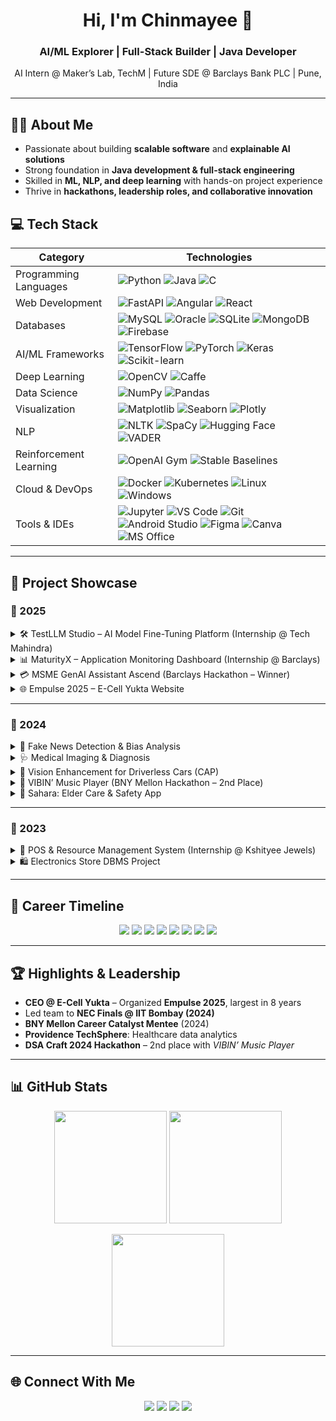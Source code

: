 <h1 align="center">Hi, I'm Chinmayee 👋</h1>
<h3 align="center">AI/ML Explorer | Full-Stack Builder | Java Developer</h3>
<p align="center">
  AI Intern @ Maker’s Lab, TechM | Future SDE @ Barclays Bank PLC | Pune, India
</p>

---

## 👩‍💻 About Me  
- Passionate about building **scalable software** and **explainable AI solutions**  
- Strong foundation in **Java development & full-stack engineering**  
- Skilled in **ML, NLP, and deep learning** with hands-on project experience  
- Thrive in **hackathons, leadership roles, and collaborative innovation**  

## 💻 Tech Stack  

| **Category**            | **Technologies**                                                                                  |
|--------------------------|--------------------------------------------------------------------------------------------------|
| Programming Languages    | ![Python](https://img.shields.io/badge/Python-3776AB?logo=python&logoColor=white) ![Java](https://img.shields.io/badge/Java-ED8B00?logo=java&logoColor=white) ![C](https://img.shields.io/badge/C-00599C?logo=c&logoColor=white) | ![C++](https://img.shields.io/badge/C++-00599C?logo=cplusplus&logoColor=white)
| Web Development          | ![FastAPI](https://img.shields.io/badge/FastAPI-009688?logo=fastapi&logoColor=white) ![Angular](https://img.shields.io/badge/Angular-DD0031?logo=angular&logoColor=white) ![React](https://img.shields.io/badge/React-61DAFB?logo=react&logoColor=black) 
| Databases                | ![MySQL](https://img.shields.io/badge/MySQL-4479A1?logo=mysql&logoColor=white) ![Oracle](https://img.shields.io/badge/Oracle-F80000?logo=oracle&logoColor=white) ![SQLite](https://img.shields.io/badge/SQLite-003B57?logo=sqlite&logoColor=white) ![MongoDB](https://img.shields.io/badge/MongoDB-47A248?logo=mongodb&logoColor=white) ![Firebase](https://img.shields.io/badge/Firebase-FFCA28?logo=firebase&logoColor=black) |
| AI/ML Frameworks         | ![TensorFlow](https://img.shields.io/badge/TensorFlow-FF6F00?logo=tensorflow&logoColor=white) ![PyTorch](https://img.shields.io/badge/PyTorch-EE4C2C?logo=pytorch&logoColor=white) ![Keras](https://img.shields.io/badge/Keras-D00000?logo=keras&logoColor=white) ![Scikit-learn](https://img.shields.io/badge/Scikit--learn-F7931E?logo=scikit-learn&logoColor=white) |
| Deep Learning            | ![OpenCV](https://img.shields.io/badge/OpenCV-27338e?logo=opencv&logoColor=white) ![Caffe](https://img.shields.io/badge/Caffe-AA0000?logo=apache&logoColor=white) |
| Data Science             | ![NumPy](https://img.shields.io/badge/NumPy-013243?logo=numpy&logoColor=white) ![Pandas](https://img.shields.io/badge/Pandas-150458?logo=pandas&logoColor=white) |
| Visualization            | ![Matplotlib](https://img.shields.io/badge/Matplotlib-000000?logo=matplotlib&logoColor=white) ![Seaborn](https://img.shields.io/badge/Seaborn-4B77A9?logo=python&logoColor=white) ![Plotly](https://img.shields.io/badge/Plotly-3F4F75?logo=plotly&logoColor=white) |
| NLP                      | ![NLTK](https://img.shields.io/badge/NLTK-85C1E9?logo=python&logoColor=black) ![SpaCy](https://img.shields.io/badge/SpaCy-09A3D5?logo=spacy&logoColor=white) ![Hugging Face](https://img.shields.io/badge/HuggingFace-FFD21E?logo=huggingface&logoColor=black) ![VADER](https://img.shields.io/badge/VADER-FF6F00?logo=python&logoColor=white) |
| Reinforcement Learning   | ![OpenAI Gym](https://img.shields.io/badge/OpenAI%20Gym-0081A5?logo=openai&logoColor=white) ![Stable Baselines](https://img.shields.io/badge/Stable%20Baselines-FF6F00?logo=python&logoColor=white) |
| Cloud & DevOps           | ![Docker](https://img.shields.io/badge/Docker-2496ED?logo=docker&logoColor=white) ![Kubernetes](https://img.shields.io/badge/Kubernetes-326CE5?logo=kubernetes&logoColor=white) ![Linux](https://img.shields.io/badge/Linux-FCC624?logo=linux&logoColor=black) ![Windows](https://img.shields.io/badge/Windows-0078D6?logo=windows&logoColor=white) |
| Tools & IDEs             | ![Jupyter](https://img.shields.io/badge/Jupyter-F37626?logo=jupyter&logoColor=white) ![VS Code](https://img.shields.io/badge/VS%20Code-0078D4?logo=visual-studio-code&logoColor=white) ![Git](https://img.shields.io/badge/Git-F05032?logo=git&logoColor=white) ![Android Studio](https://img.shields.io/badge/Android%20Studio-3DDC84?logo=android-studio&logoColor=white) ![Figma](https://img.shields.io/badge/Figma-F24E1E?logo=figma&logoColor=white) ![Canva](https://img.shields.io/badge/Canva-00C4CC?logo=canva&logoColor=white) ![MS Office](https://img.shields.io/badge/MS%20Office-D83B01?logo=microsoft-office&logoColor=white) |

---

## 🚀 Project Showcase  

### 📌 2025  

<details>
<summary>🛠️ TestLLM Studio – AI Model Fine-Tuning Platform (Internship @ Tech Mahindra)</summary>
<img src="https://img.icons8.com/ios/452/artificial-intelligence.png" width="80"/>

- Built an **end-to-end platform** for AI model fine-tuning (React frontend, FastAPI backend, Streamlit UI).  
- Automated **dataset pipelines** (scraping, Q&A gen, Whisper TTS).  
- Implemented **LoRA-based fine-tuning** with Unsloth & Hugging Face.  
- [Repo: Private – Internship Project]
</details>

<details>
<summary>📊 MaturityX – Application Monitoring Dashboard (Internship @ Barclays)</summary>
<img src="https://img.icons8.com/ios/452/combo-chart.png" width="80"/>

- Developed a **dashboard** to monitor application maturity across business units.  
- Implemented **role-based authentication** and Excel → DB pipelines.  
- Tech: FastAPI, Angular, SQLite, Oracle DB.  
- [Repo: Private – Internship Project]
</details>

<details>
<summary>💳 MSME GenAI Assistant Ascend (Barclays Hackathon – Winner)</summary>
<img src="https://img.icons8.com/ios/452/idea.png" width="80"/>

- Designed a **GenAI solution for MSMEs** (loan scoring, finance strategy, document validation).  
- Won **Barclays Internal Hackathon 2025**.  
- [Hackathon Project]
</details>

<details>
<summary>🌐 Empulse 2025 – E-Cell Yukta Website</summary>
<img src="https://img.icons8.com/ios/452/domain.png" width="80"/>

- Designed and deployed the **official website** for Empulse 2025, the biggest E-Cell Yukta event.  
- Improved outreach and collaborations across multiple colleges.  
- [View Repo](https://github.com/chinmayee-s-r/Empulse2025-Ecell-Yukta-Website)
</details>

---

### 📌 2024  

<details>
<summary>📰 Fake News Detection & Bias Analysis</summary>
<img src="https://img.icons8.com/ios/452/news.png" width="80"/>

- Achieved **99% accuracy** in fake news detection (TF-IDF + Logistic Regression).  
- Analyzed **17K+ BBC articles** for political bias.  
- [View Repo](https://github.com/chinmayee-s-r/Data-Science-in-Journalism)
</details>

<details>
<summary>🩺 Medical Imaging & Diagnosis</summary>
<img src="https://img.icons8.com/ios/452/mri.png" width="80"/>

- Built CNNs achieving **95% accuracy** for classification.  
- Detected fractures (93.65%) & brain tumors (85.17%).  
- Streamlit-based UI for real-time diagnosis.  
- [View Repo](https://github.com/chinmayee-s-r/Medical-Imaging-and-Analysis)
</details>

<details>
<summary>🚗 Vision Enhancement for Driverless Cars (CAP)</summary>
<img src="https://img.icons8.com/ios/452/tesla-model-x.png" width="80"/>

- Enhanced visibility by **90%** in hazy conditions using **Color Attenuation Prior**.  
- Improved lane & obstacle recognition for real-time navigation.  
- [Repo Placeholder]
</details>

<details>
<summary>🎵 VIBIN’ Music Player (BNY Mellon Hackathon – 2nd Place)</summary>
<img src="https://img.icons8.com/ios/452/music.png" width="80"/>

- Built a **Java-based music player** with social features (Friendship Meter, Music Match).  
- Ranked **2nd out of 200+ teams** at BNY Mellon Hackathon 2024.  
- [View Repo](https://github.com/chinmayee-s-r/-VIBIN-Music-Player-BNY-Mellon-Hackathon-DSA-Craft-2024)
</details>

<details>
<summary>👵 Sahara: Elder Care & Safety App</summary>
<img src="https://img.icons8.com/ios/452/nurse-female.png" width="80"/>

- Android + Firebase app with **SOS alerts** and secure **medical record storage**.  
- [Repo Placeholder]
</details>

---

### 📌 2023  

<details>
<summary>🛒 POS & Resource Management System (Internship @ Kshityee Jewels)</summary>
<img src="https://img.icons8.com/ios/452/pos-terminal.png" width="80"/>

- Created POS system for **150+ SKUs** (Java + MySQL).  
- Doubled online revenue & reduced manual errors by 60%.  
- [View Repo](https://github.com/chinmayee-s-r/KshityeeSystem)
</details>

<details>
<summary>🛍️ Electronics Store DBMS Project</summary>
<img src="https://img.icons8.com/ios/452/shopping-cart.png" width="80"/>

- Developed a **database system** for electronic store management.  
- Tech: MySQL, JDBC.  
- [View Repo](https://github.com/chinmayee-s-r/Electronics_Store_DBMS_Project)
</details>

---

## 📌 Career Timeline  

<p align="center">
  <img src="https://img.shields.io/badge/2025-Tech%20Mahindra%20(AI%20Intern)-blue?style=for-the-badge"/> 
  <img src="https://img.shields.io/badge/2025-Barclays%20Internship%20(MaturityX)-purple?style=for-the-badge"/> 
  <img src="https://img.shields.io/badge/2025-Barclays%20GenAI%20Hackathon%20Winner-gold?style=for-the-badge"/> 
  <img src="https://img.shields.io/badge/2024-BNY%20Mellon%20Hackathon%20(2nd%20Place)-green?style=for-the-badge"/> 
  <img src="https://img.shields.io/badge/2024-E--cell%20Yukta%20CEO%20(NEC%20Finals)-orange?style=for-the-badge"/> 
  <img src="https://img.shields.io/badge/2024-Providence%20TechSphere-lightblue?style=for-the-badge"/> 
  <img src="https://img.shields.io/badge/2023-Kshityee%20Internship%20(POS%20System)-red?style=for-the-badge"/> 
  <img src="https://img.shields.io/badge/2022--26-BTech%20Computer%20Engineering-lightgrey?style=for-the-badge"/> 
</p>

---

## 🏆 Highlights & Leadership  

- **CEO @ E-Cell Yukta** – Organized **Empulse 2025**, largest in 8 years  
- Led team to **NEC Finals @ IIT Bombay (2024)**  
- **BNY Mellon Career Catalyst Mentee** (2024)  
- **Providence TechSphere**: Healthcare data analytics  
- **DSA Craft 2024 Hackathon** – 2nd place with *VIBIN’ Music Player*  

---

## 📊 GitHub Stats  

<p align="center">
  <img src="https://github-readme-stats.vercel.app/api?username=chinmayee-s-r&show_icons=true&theme=radical" height="180em"/>
  <img src="https://github-readme-stats.vercel.app/api/top-langs/?username=chinmayee-s-r&layout=compact&theme=radical" height="180em"/>
</p>

<p align="center">
  <img src="https://github-readme-streak-stats.herokuapp.com/?user=chinmayee-s-r&theme=radical" height="180em"/>
</p>

---

## 🌐 Connect With Me  

<p align="center">
  <a href="https://linkedin.com/in/chinmayee-randive" target="_blank"><img src="https://img.shields.io/badge/LinkedIn-0077B5?style=for-the-badge&logo=linkedin&logoColor=white"/></a>
  <a href="https://github.com/chinmayee-s-r" target="_blank"><img src="https://img.shields.io/badge/GitHub-100000?style=for-the-badge&logo=github&logoColor=white"/></a>
  <a href="https://www.hackerrank.com/chinmayeer" target="_blank"><img src="https://img.shields.io/badge/HackerRank-2EC866?style=for-the-badge&logo=HackerRank&logoColor=white"/></a>
  <a href="mailto:chinmayee.randive.official@gmail.com"><img src="https://img.shields.io/badge/Email-D14836?style=for-the-badge&logo=gmail&logoColor=white"/></a>
</p>
